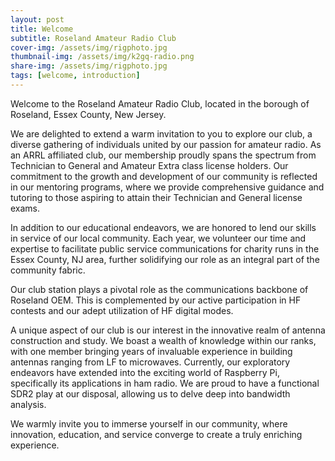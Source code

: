 ```yaml
---
layout: post
title: Welcome
subtitle: Roseland Amateur Radio Club
cover-img: /assets/img/rigphoto.jpg
thumbnail-img: /assets/img/k2gq-radio.png
share-img: /assets/img/rigphoto.jpg
tags: [welcome, introduction]
---
```


Welcome to the Roseland Amateur Radio Club, located in the borough of Roseland, Essex County, New Jersey.

We are delighted to extend a warm invitation to you to explore our club, a diverse gathering of individuals united by our passion for amateur radio. As an ARRL affiliated club, our membership proudly spans the spectrum from Technician to General and Amateur Extra class license holders. Our commitment to the growth and development of our community is reflected in our mentoring programs, where we provide comprehensive guidance and tutoring to those aspiring to attain their Technician and General license exams.

In addition to our educational endeavors, we are honored to lend our skills in service of our local community. Each year, we volunteer our time and expertise to facilitate public service communications for charity runs in the Essex County, NJ area, further solidifying our role as an integral part of the community fabric.

Our club station plays a pivotal role as the communications backbone of Roseland OEM. This is complemented by our active participation in HF contests and our adept utilization of HF digital modes.

A unique aspect of our club is our interest in the innovative realm of antenna construction and study. We boast a wealth of knowledge within our ranks, with one member bringing years of invaluable experience in building antennas ranging from LF to microwaves. Currently, our exploratory endeavors have extended into the exciting world of Raspberry Pi, specifically its applications in ham radio. We are proud to have a functional SDR2 play at our disposal, allowing us to delve deep into bandwidth analysis.

We warmly invite you to immerse yourself in our community, where innovation, education, and service converge to create a truly enriching experience.
